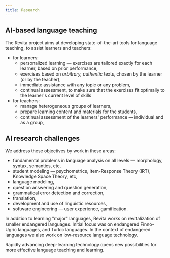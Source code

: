 ```yaml
---
title: Research
---
```


## AI-based language teaching

The Revita project aims at developing state-of-the-art tools for language teaching, to assist learners and teachers:
- for learners:
  - personalized learning — exercises are tailored exactly for each learner, based on prior performance,
  - exercises based on _arbitrary, authentic_ texts, chosen by the learner (or by the teacher),
  - immediate assistance with any topic or any problem,
  - continual assessment, to make sure that the exercises fit optimally to the learner's current level of skills
- for teachers:
  - manage heterogeneous groups of learners,
  - prepare learning content and materials for the students,
  - continual assessment of the learners' performance — individual and as a group,
  

## AI research challenges

We address these objectives by work in these areas:
- fundamental problems in language analysis on all levels — morphology, syntax, semantics, etc,
- student modeling — psychometrics, Item-Response Theory (IRT), Knowledge Space Theory, etc,
- language modeling,
- question answering and question generation,
- grammatical error detection and correction,
- translation,
- development and use of linguistic resources,
- software engineering — user experience, gamification.

In addition to learning "major" languages, Revita works on revitalization of smaller endangered languages.  Initial focus was on endangered Finno-Ugric languages, and Turkic languages.  In the context of endangered languages we also work on low-resource language technology.


Rapidly advancing deep-learning technology opens new possibilities for more effective language teaching and learning.

<!--
## Detecting Propaganda and Persuasion Techniques in Media
to easily create communication channels between information producers and consumers.
This creates the potential to expose the latter to _deceptive_ content and _mass manipulation_.
Huge audiences are affected online, and major crisis events are subjected to the spread of harmful disinformation and propaganda.

We develop methods for supporting users, to analyze the media ecosystem and characterize manipulation attempts.
The goal is to identify what methods the propaganda is using, and what kind of harmful effect it aims to achieve.

## Seminar
...
-->
